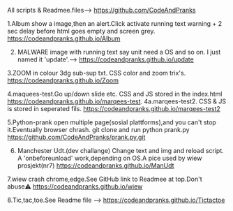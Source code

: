 All scripts & Readmee.files-->
https://github.com/CodeAndPranks

1.Album show a image,then an alert.Click activate running text warning + 2 sec delay before html goes empty and screen grey.
https://codeandpranks.github.io/Album 

2. MALWARE image with running text say unit need a OS and so on.
I just named it 'update'.-->
https://codeandpranks.github.io/update

3.ZOOM in colour 3dg sub-sup txt.
 CSS color and zoom trix's.
https://codeandpranks.github.io/Zoom

4.maquees-test.Go up/down slide etc.
CSS and JS stored in the index.html
https://codeandpranks.github.io/marqees-test.
4a.marqees-test2.
CSS & JS is stored in seperated fils.
https://codeandpranks.github.io/marqees-test2

5.Python-prank open multiple page(sosial plattforms),and you can't stop it.Eventually browser chrash.
git clone and run python prank.py
https://github.com/CodeAndPranks/prank.py.git

6. Manchester Udt.(dev challange)
Change text and img and reload script.
A 'onbeforeunload' work,depending on OS.A pice used by wiew prosjekt(nr7)
https://codeandpranks.github.io/ManUdt

7.wiew crash chrome,edge.See GitHub link to Readmee at top.Don't abuse⚠️
https://codeandpranks.github.io/wiew

8.Tic,tac,toe.See Readme file --> https://codeandpranks.github.io/Tictactoe
